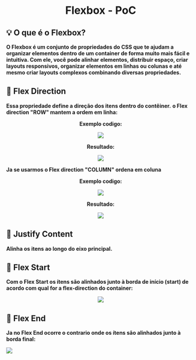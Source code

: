 # <p align="center"> Flexbox - PoC </p>

## 💡 O que é o Flexbox? 

**O Flexbox é um conjunto de propriedades do CSS que te ajudam a organizar elementos dentro de um container de forma muito mais fácil e intuitiva. Com ele, você pode alinhar elementos, distribuir espaço, criar layouts responsivos, organizar elementos em linhas ou colunas e até mesmo criar layouts complexos combinando diversas propriedades.**

## 📌 Flex Direction

**Essa propriedade define a direção dos itens dentro do contêiner.**
**o Flex direction "ROW" mantem a ordem em linha:**

**<p align="center">Exemplo codigo:</p>**
<p align="center"> <img src="https://github.com/user-attachments/assets/20aa119f-4ba9-42b4-b052-5cbf23bfdc15"> </p>

**<p align="center">Resultado:</p>**
<p align="center"> <img src="https://github.com/user-attachments/assets/9584ef1d-6dc0-4f7b-afc3-f84b84207f37"> </p>

**Ja se usarmos o Flex direction "COLUMN" ordena em coluna**

**<p align="center">Exemplo codigo:</p>**
<p align="center"> <img src="https://github.com/user-attachments/assets/1bbc92cb-f866-482d-a998-49f9e9df1e98"> </p>

**<p align="center">Resultado:</p>**
<p align="center"> <img src="https://github.com/user-attachments/assets/3043f3a7-6b79-44b0-8bc5-13825df8119f"> </p>

## 📌 Justify Content

**Alinha os itens ao longo do eixo principal.**

## 📌 Flex Start

**Com o Flex Start os ítens são alinhados junto à borda de início (start) de acordo com qual for a flex-direction do container:**

<p align="center"> <img src="https://github.com/user-attachments/assets/13245aaf-a117-4aa9-8528-ec39f38a2f1d"> </p>

## 📌 Flex End

**Ja no Flex End ocorre o contrario onde os ítens são alinhados junto à borda final:**

<p align="flex-end"> <img src="https://github.com/user-attachments/assets/4bff0d54-f888-4279-8282-6747ff0a2b82"> </p>
